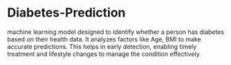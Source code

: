 # Diabetes-Prediction
machine learning model designed to identify whether a person has diabetes based on their health data. It analyzes factors like Age, BMI to make accurate predictions. This helps in early detection, enabling timely treatment and lifestyle changes to manage the condition effectively.
